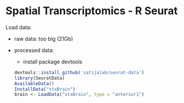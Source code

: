# Spatial Transcriptomics - R Seurat
Load data:

- raw data: too big (21Gb)
- processed data:
    - install package devtools
    
    ```r
    devtools::install_github('satijalab/seurat-data')
    library(SeuratData)
    AvailableData()
    InstallData("stxBrain")
    brain <- LoadData("stxBrain", type = "anterior1")
    ```
    
